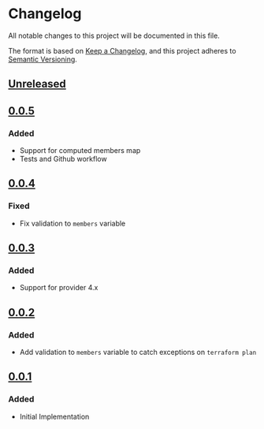 # Changelog

All notable changes to this project will be documented in this file.

The format is based on [Keep a Changelog](https://keepachangelog.com/en/1.0.0/),
and this project adheres to [Semantic Versioning](https://semver.org/spec/v2.0.0.html).

## [Unreleased]

## [0.0.5]

### Added

- Support for computed members map
- Tests and Github workflow

## [0.0.4]

### Fixed

- Fix validation to `members` variable

## [0.0.3]

### Added

- Support for provider 4.x

## [0.0.2]

### Added

- Add validation to `members` variable to catch exceptions on `terraform plan`

## [0.0.1]

### Added

- Initial Implementation

<!-- markdown-link-check-disable -->

[unreleased]: https://github.com/mineiros-io/terraform-google-pubsub-topic-iam/compare/v0.0.5...HEAD
[0.0.5]: https://github.com/mineiros-io/terraform-google-pubsub-topic-iam/compare/v0.0.4...v0.0.5
[0.0.4]: https://github.com/mineiros-io/terraform-google-pubsub-topic-iam/compare/v0.0.3...v0.0.4
[0.0.3]: https://github.com/mineiros-io/terraform-google-pubsub-topic-iam/compare/v0.0.2...v0.0.3
[0.0.2]: https://github.com/mineiros-io/terraform-google-pubsub-topic-iam/compare/v0.0.1...v0.0.2

<!-- markdown-link-check-disabled -->

[0.0.1]: https://github.com/mineiros-io/terraform-google-pubsub-topic-iam/releases/tag/v0.0.1

